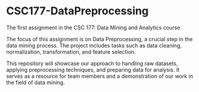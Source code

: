 # CSC177-DataPreprocessing
The first assignment in the CSC 177: Data Mining and Analytics course

The focus of this assignment is on Data Preprocessing, a crucial step in the data mining process. The project includes tasks such as data cleaning, normalization, transformation, and feature selection.

This repository will showcase our approach to handling raw datasets, applying preprocessing techniques, and preparing data for analysis. It serves as a resource for team members and a demonstration of our work in the field of data mining.
